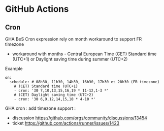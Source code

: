 # GitHub Actions

## Cron
GHA BeS Cron expression rely on month workaround to support FR timezone
- workaround with months - Central European Time (CET) Standard time (UTC+1) or Daylight saving time during summer (UTC+2)

Example
````github
on:
  schedule: # 08h30, 11h30, 14h30, 16h30, 17h30 et 20h30 (FR timezone)
    # (CET) Standard time (UTC+1)
    - cron: '30 7,10,13,15,16,19 * 11-12,1-3 *'
    # (CET) Daylight saving time (UTC+2)
    - cron: '30 6,9,12,14,15,18 * 4-10 *'
````

GHA cron : add timezone support :
- discussion https://github.com/orgs/community/discussions/13454 
- ticket https://github.com/actions/runner/issues/1423
